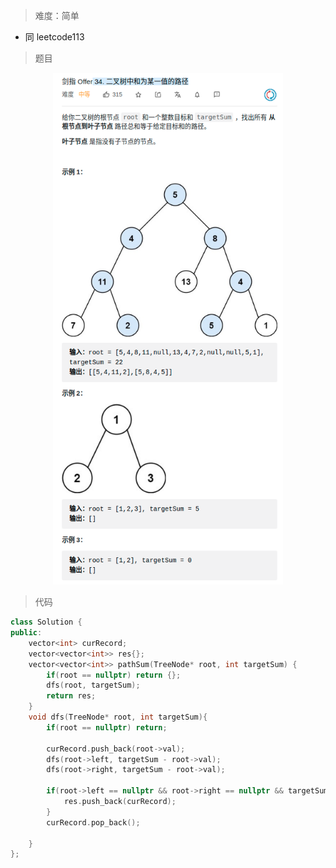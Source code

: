 > 难度：简单
- 同 leetcode113

> 题目
<div align="center" style="zoom:80%"><img src="./pic/34-1.png"></div>


> 代码

```cpp
class Solution {
public:
    vector<int> curRecord;
    vector<vector<int>> res{};
    vector<vector<int>> pathSum(TreeNode* root, int targetSum) {
        if(root == nullptr) return {};
        dfs(root, targetSum);
        return res;
    }
    void dfs(TreeNode* root, int targetSum){
        if(root == nullptr) return;

        curRecord.push_back(root->val);
        dfs(root->left, targetSum - root->val);
        dfs(root->right, targetSum - root->val);

        if(root->left == nullptr && root->right == nullptr && targetSum == root->val){
            res.push_back(curRecord);
        }
        curRecord.pop_back();

    }
};
```